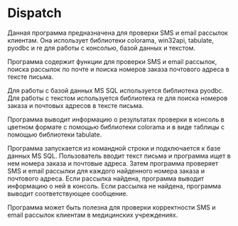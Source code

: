 # Dispatch

Данная программа предназначена для проверки SMS и email рассылок клиентам. Она использует библиотеки colorama, win32api, tabulate, pyodbc и re для работы с консолью, базой данных и текстом.

Программа содержит функции для проверки SMS и email рассылок, поиска рассылок по почте и поиска номеров заказа почтового адреса в тексте письма.

Для работы с базой данных MS SQL используется библиотека pyodbc. Для работы с текстом используется библиотека re для поиска номеров заказа и почтовых адресов в тексте письма.

Программа выводит информацию о результатах проверки в консоль в цветном формате с помощью библиотеки colorama и в виде таблицы с помощью библиотеки tabulate.

Программа запускается из командной строки и подключается к базе данных MS SQL. Пользователь вводит текст письма и программа ищет в нем номера заказа и почтовые адреса. Затем программа проверяет SMS и email рассылки для каждого найденного номера заказа и почтового адреса. Если рассылка найдена, программа выводит информацию о ней в консоль. Если рассылка не найдена, программа выводит соответствующее сообщение.

Программа может быть полезна для проверки корректности SMS и email рассылок клиентам в медицинских учреждениях.
